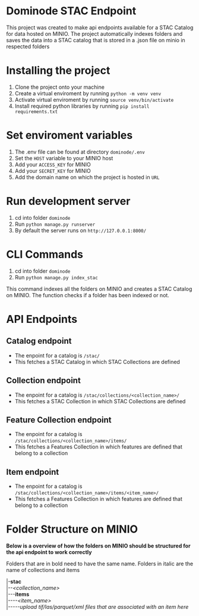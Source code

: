 # Dominode STAC Endpoint

This project was created to make api endpoints available for a STAC Catalog for data hosted on MINIO. The project automatically indexes folders and saves the data into a STAC catalog that is stored in a .json file on minio in respected folders

# Installing the project

1. Clone the project onto your machine
2. Create a virtual enviroment by running `python -m venv venv`
3. Activate virtual enviroment by running `source venv/bin/activate`
4. Install required python libraries by running `pip install requirements.txt`

# Set enviroment variables

1. The .env file can be found at directory `dominode/.env`
2. Set the `HOST` variable to your MINIO host
3. Add your `ACCESS_KEY` for MINIO
4. Add your `SECRET_KEY` for MINIO
5. Add the domain name on which the project is hosted in `URL`

# Run development server

1. cd into folder `dominode`
2. Run `python manage.py runserver`
3. By default the server runs on `http://127.0.0.1:8000/`

# CLI Commands

1. cd into folder `dominode`
2. Run `python manage.py index_stac`

This command indexes all the folders on MINIO and creates a STAC Catalog on MINIO. The function checks if a folder has been indexed or not.

# API Endpoints

## Catalog endpoint

- The enpoint for a catalog is `/stac/`
- This fetches a STAC Catalog in which STAC Collections are defined

## Collection endpoint

- The enpoint for a catalog is `/stac/collections/<collection_name>/`
- This fetches a STAC Collection in which STAC Collections are defined

## Feature Collection endpoint

- The enpoint for a catalog is `/stac/collections/<collection_name>/items/`
- This fetches a Features Collection in which features are defined that belong to a collection

## Item endpoint

- The enpoint for a catalog is `/stac/collections/<collection_name>/items/<item_name>/`
- This fetches a Features Collection in which features are defined that belong to a collection

# Folder Structure on MINIO

**Below is a overview of how the folders on MINIO should be structured for the api endpoint to work correctly**

Folders that are in bold need to have the same name. Folders in italic are the name of collections and items

|-**stac**
<br>
|--*<collection_name>*
<br>
|---**items**
<br>
|----*<item_name>*
<br>
|-----*upload tif/las/parquet/xml files that are associated with an item here*


